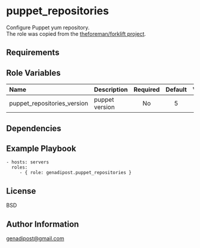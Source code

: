 puppet_repositories
=========

Configure Puppet yum repository.</br>
The role was copied from the [theforeman/forklift project](https://github.com/theforeman/forklift/tree/master/roles/puppet_repositories).

Requirements
------------

Role Variables
--------------

| Name    | Description    | Required    | Default    | Values | Examples |
|:--|:--|:-:|:-:|:-:|:--|
| puppet_repositories_version | puppet version | No | 5 | - | 4 |

Dependencies
------------

Example Playbook
----------------

    - hosts: servers
      roles:
         - { role: genadipost.puppet_repositories }

License
-------

BSD

Author Information
------------------

genadipost@gmail.com
